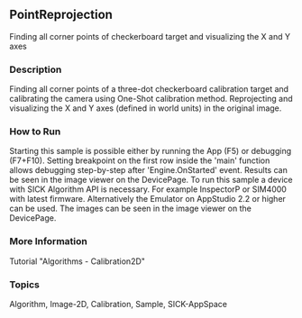 ## PointReprojection
Finding all corner points of checkerboard target and visualizing the X and Y axes
### Description
Finding all corner points of a three-dot checkerboard calibration target and
calibrating the camera using One-Shot calibration method. Reprojecting and visualizing
the X and Y axes (defined in world units) in the original image.
### How to Run
Starting this sample is possible either by running the App (F5) or
debugging (F7+F10). Setting breakpoint on the first row inside the 'main'
function allows debugging step-by-step after 'Engine.OnStarted' event.
Results can be seen in the image viewer on the DevicePage.
To run this sample a device with SICK Algorithm API is necessary.
For example InspectorP or SIM4000 with latest firmware. Alternatively the
Emulator on AppStudio 2.2 or higher can be used. The images can be seen in the
image viewer on the DevicePage.
### More Information
Tutorial "Algorithms - Calibration2D"

### Topics
Algorithm, Image-2D, Calibration, Sample, SICK-AppSpace
